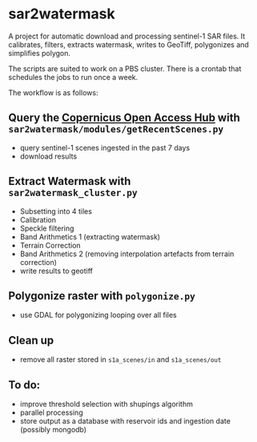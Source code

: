 # sar2watermask

A project for automatic download and processing sentinel-1 SAR files. It calibrates, filters, extracts watermask, writes to GeoTiff, polygonizes and simplifies polygon.

The scripts are suited to work on a PBS cluster. There is a crontab that schedules the jobs to run once a week.

The workflow is as follows:

## Query the [Copernicus Open Access Hub](https://scihub.copernicus.eu/) with `sar2watermask/modules/getRecentScenes.py`

- query sentinel-1 scenes ingested in the past 7 days
- download results

## Extract Watermask with `sar2watermask_cluster.py`

- Subsetting into 4 tiles
- Calibration
- Speckle filtering
- Band Arithmetics 1 (extracting watermask)
- Terrain Correction
- Band Arithmetics 2 (removing interpolation artefacts from terrain correction)
- write results to geotiff

## Polygonize raster with `polygonize.py`
- use GDAL for polygonizing looping over all files
 
## Clean up
- remove all raster stored in `s1a_scenes/in` and `s1a_scenes/out`

## To do:
- improve threshold selection with shupings algorithm
- parallel processing
- store output as a database with reservoir ids and ingestion date (possibly mongodb)